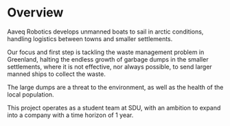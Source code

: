 # Overview
Aaveq Robotics develops unmanned boats to sail in arctic conditions, handling logistics between towns and smaller settlements.

Our focus and first step is tackling the waste management problem in Greenland, halting the endless growth of garbage dumps in the smaller settlements, where it is not effective, nor always possible, to send larger manned ships to collect the waste.

The large dumps are a threat to the environment, as well as the health of the local population. 

This project operates as a student team at SDU, with an ambition to expand into a company with a time horizon of 1 year.